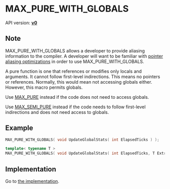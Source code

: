 # MAX_PURE_WITH_GLOBALS

API version: [**v0**](../../v0.md)

## Note

MAX_PURE_WITH_GLOBALS allows a developer to provide aliasing information to the compiler.
A developer will want to be familiar with [pointer aliasing optimizations](AliasingOptimizations.md) in order to use MAX_PURE_WITH_GLOBALS.

A pure function is one that references or modifies only locals and arguments.
It cannot follow first-level indirections. This means no pointers or references.
Normally, this would mean not accessing globals either. However, this macro permits globals.

Use [MAX_PURE](MAX_PURE.md) instead if the code does not need to access globals.

Use [MAX_SEMI_PURE](MAX_SEMI_PURE.md) instead if the code needs to follow first-level indirections and does not need access to globals.

## Example

```c++
MAX_PURE_WITH_GLOBALS( void UpdateGlobalStats( int ElapsedTicks ) );

template< typename T >
MAX_PURE_WITH_GLOBALS( void UpdateGlobalStats( int ElapsedTicks, T ExtraInformation ) );
```

## Implementation

Go to [the implementation](../../../Code/Include/max/Compiling/AliasingOptimizations.hpp#L27).